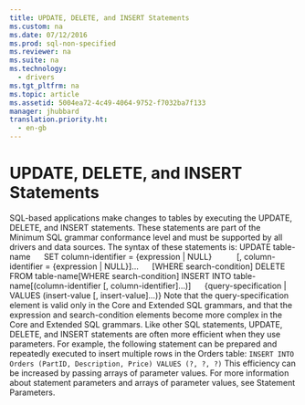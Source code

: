 ```yaml
---
title: UPDATE, DELETE, and INSERT Statements
ms.custom: na
ms.date: 07/12/2016
ms.prod: sql-non-specified
ms.reviewer: na
ms.suite: na
ms.technology: 
  - drivers
ms.tgt_pltfrm: na
ms.topic: article
ms.assetid: 5004ea72-4c49-4064-9752-f7032ba7f133
manager: jhubbard
translation.priority.ht: 
  - en-gb
---
```

# UPDATE, DELETE, and INSERT Statements
<?xml version="1.0" encoding="utf-8"?>
<developerConceptualDocument xmlns="http://ddue.schemas.microsoft.com/authoring/2003/5" xmlns:xlink="http://www.w3.org/1999/xlink" xmlns:xsi="http://www.w3.org/2001/XMLSchema-instance" xsi:schemaLocation="http://ddue.schemas.microsoft.com/authoring/2003/5 http://dduestorage.blob.core.windows.net/ddueschema/developer.xsd">
  <introduction>
    <para>SQL-based applications make changes to tables by executing the <legacyBold>UPDATE</legacyBold>, <legacyBold>DELETE</legacyBold>, and <legacyBold>INSERT</legacyBold> statements. These statements are part of the Minimum SQL grammar conformance level and must be supported by all drivers and data sources.</para>
    <para>The syntax of these statements is:</para>
    <para>
      <legacyBold>UPDATE </legacyBold>         <legacyItalic>table-name</legacyItalic> </para>
    <para>     <legacyBold>SET </legacyBold><legacyItalic>column-identifier</legacyItalic><legacyBold> = </legacyBold>{<legacyItalic>expression</legacyItalic> | <legacyBold>NULL</legacyBold>}</para>
    <para>          [<legacyBold>, </legacyBold><legacyItalic>column-identifier</legacyItalic><legacyBold> = </legacyBold>{<legacyItalic>expression</legacyItalic> | <legacyBold>NULL</legacyBold>}]...</para>
    <para>     [<legacyBold>WHERE </legacyBold><legacyItalic>search-condition</legacyItalic>]</para>
    <para>
      <legacyBold>DELETE FROM</legacyBold> <legacyItalic>table-name</legacyItalic>[<legacyBold>WHERE</legacyBold> <legacyItalic>search-condition</legacyItalic>]</para>
    <para>
      <legacyBold>INSERT INTO</legacyBold> <legacyItalic>table-name</legacyItalic>[<legacyBold>(</legacyBold><legacyItalic>column-identifier</legacyItalic> [<legacyBold>, </legacyBold><legacyItalic>column-identifier</legacyItalic>]...<legacyBold>)</legacyBold>]</para>
    <para>     {<legacyItalic>query-specification</legacyItalic> | <legacyBold>VALUES</legacyBold> <legacyBold>(</legacyBold><legacyItalic>insert-value</legacyItalic> [<legacyBold>, </legacyBold><legacyItalic>insert-value</legacyItalic>]...<legacyBold>)</legacyBold>}</para>
    <para>Note that the <legacyItalic>query-specification</legacyItalic> element is valid only in the Core and Extended SQL grammars, and that the <legacyItalic>expression</legacyItalic> and <legacyItalic>search-condition</legacyItalic> elements become more complex in the Core and Extended SQL grammars.</para>
    <para>Like other SQL statements, <legacyBold>UPDATE</legacyBold>, <legacyBold>DELETE</legacyBold>, and <legacyBold>INSERT</legacyBold> statements are often more efficient when they use parameters. For example, the following statement can be prepared and repeatedly executed to insert multiple rows in the Orders table:</para>
    <code>INSERT INTO Orders (PartID, Description, Price) VALUES (?, ?, ?)</code>
    <para>This efficiency can be increased by passing arrays of parameter values. For more information about statement parameters and arrays of parameter values, see <legacyLink xlink:href="58d5b166-2578-4699-a560-1f1e6d86c49a">Statement Parameters</legacyLink>.</para>
  </introduction>
  <relatedTopics />
</developerConceptualDocument>